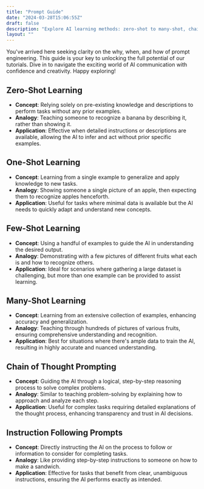 ```yaml
---
title: "Prompt Guide"
date: "2024-03-28T15:06:55Z"
draft: false
description: "Explore AI learning methods: zero-shot to many-shot, chain of thought, and instruction following, to harness AI's full potential."
layout: ""
---
```


You've arrived here seeking clarity on the why, when, and how of prompt engineering. This guide is your key to unlocking the full potential of our tutorials. Dive in to navigate the exciting world of AI communication with confidence and creativity. Happy exploring!

## Zero-Shot Learning

- **Concept**: Relying solely on pre-existing knowledge and descriptions to perform tasks without any prior examples.
- **Analogy**: Teaching someone to recognize a banana by describing it, rather than showing it.
- **Application**: Effective when detailed instructions or descriptions are available, allowing the AI to infer and act without prior specific examples.

## One-Shot Learning

- **Concept**: Learning from a single example to generalize and apply knowledge to new tasks.
- **Analogy**: Showing someone a single picture of an apple, then expecting them to recognize apples henceforth.
- **Application**: Useful for tasks where minimal data is available but the AI needs to quickly adapt and understand new concepts.

## Few-Shot Learning

- **Concept**: Using a handful of examples to guide the AI in understanding the desired output.
- **Analogy**: Demonstrating with a few pictures of different fruits what each is and how to recognize others.
- **Application**: Ideal for scenarios where gathering a large dataset is challenging, but more than one example can be provided to assist learning.

## Many-Shot Learning

- **Concept**: Learning from an extensive collection of examples, enhancing accuracy and generalization.
- **Analogy**: Teaching through hundreds of pictures of various fruits, ensuring comprehensive understanding and recognition.
- **Application**: Best for situations where there's ample data to train the AI, resulting in highly accurate and nuanced understanding.

## Chain of Thought Prompting

- **Concept**: Guiding the AI through a logical, step-by-step reasoning process to solve complex problems.
- **Analogy**: Similar to teaching problem-solving by explaining how to approach and analyze each step.
- **Application**: Useful for complex tasks requiring detailed explanations of the thought process, enhancing transparency and trust in AI decisions.

## Instruction Following Prompts

- **Concept**: Directly instructing the AI on the process to follow or information to consider for completing tasks.
- **Analogy**: Like providing step-by-step instructions to someone on how to make a sandwich.
- **Application**: Effective for tasks that benefit from clear, unambiguous instructions, ensuring the AI performs exactly as intended.
